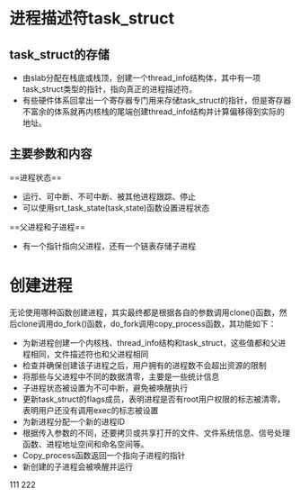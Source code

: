 # 进程描述符task_struct
## task_struct的存储
- 由slab分配在栈底或栈顶，创建一个thread_info结构体，其中有一项task_struct类型的指针，指向真正的进程描述符。
- 有些硬件体系回拿出一个寄存器专门用来存储task_struct的指针，但是寄存器不富余的体系就再内核栈的尾端创建thread_info结构并计算偏移得到实际的地址。
## 主要参数和内容
==进程状态==
- 运行、可中断、不可中断、被其他进程跟踪、停止
- 可以使用srt_task_state(task,state)函数设置进程状态

==父进程和子进程==
- 有一个指针指向父进程，还有一个链表存储子进程

# 创建进程

无论使用哪种函数创建进程，其实最终都是根据各自的参数调用clone()函数，然后clone调用do_fork()函数，do_fork调用copy_process函数，其功能如下：
- 为新进程创建一个内核栈、thread_info结构和task_struct，这些值都和父进程相同，文件描述符也和父进程相同
- 检查并确保创建该子进程之后，用户拥有的进程数不会超出资源的限制
- 将那些与父进程中不同的数据清零，主要是一些统计信息
- 子进程状态被设置为不可中断，避免被唤醒执行
- 更新task_struct的flags成员，表明进程是否有root用户权限的标志被清零，表明用户还没有调用exec的标志被设置
-  为新进程分配一个新的进程ID
- 根据传入参数的不同，还要拷贝或共享打开的文件、文件系统信息、信号处理函数、进程地址空间和命名空间等。
-  Copy_process函数返回一个指向子进程的指针
-  新创建的子进程会被唤醒并运行


111
222






